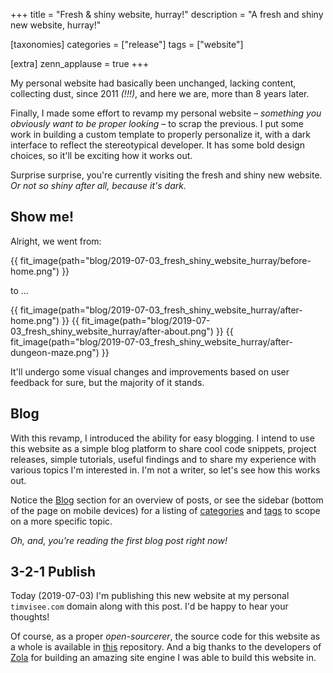 +++
title = "Fresh & shiny website, hurray!"
description = "A fresh and shiny new website, hurray!"

[taxonomies]
categories = ["release"]
tags = ["website"]

[extra]
zenn_applause = true
+++

My personal website had basically been unchanged, lacking content, collecting
dust, since 2011 _(!!!)_, and here we are, more than 8 years later.

Finally, I made some effort to revamp my personal website &ndash; _something you
obviously want to be proper looking_ &ndash; to scrap the previous.
I put some work in building a custom template to properly personalize it, with a
dark interface to reflect the stereotypical developer. It has some bold design
choices, so it'll be exciting how it works out.

Surprise surprise, you're currently visiting the fresh and shiny new website.
_Or not so shiny after all, because it's dark._

<!-- more -->

## Show me!

Alright, we went from:

{{ fit_image(path="blog/2019-07-03_fresh_shiny_website_hurray/before-home.png") }}

to ...

{{ fit_image(path="blog/2019-07-03_fresh_shiny_website_hurray/after-home.png") }}
{{ fit_image(path="blog/2019-07-03_fresh_shiny_website_hurray/after-about.png") }}
{{ fit_image(path="blog/2019-07-03_fresh_shiny_website_hurray/after-dungeon-maze.png") }}

It'll undergo some visual changes and improvements based on user feedback for
sure, but the majority of it stands.

## Blog
With this revamp, I introduced the ability for easy blogging.
I intend to use this website as a simple blog platform to share cool code
snippets, project releases, simple tutorials, useful findings and to share my
experience with various topics I'm interested in.
I'm not a writer, so let's see how this works out.

Notice the [Blog](@/blog/_index.md) section for an overview of posts,
or see the sidebar (bottom of the page on mobile devices) for a listing of
[categories](/categories) and [tags](/tags) to scope on a more specific topic.

_Oh, and, you're reading the first blog post right now!_

## 3-2-1 Publish
Today (2019-07-03) I'm publishing this new website at my personal `timvisee.com`
domain along with this post. I'd be happy to hear your thoughts!

Of course, as a proper _open-sourcerer_, the source code for this website as a
whole is available in [this][source] repository.
And a big thanks to the developers of [Zola][zola] for building an amazing site
engine I was able to build this website in.

[source]: https://github.com/timvisee/timvisee.com
[zola]: https://getzola.org/
